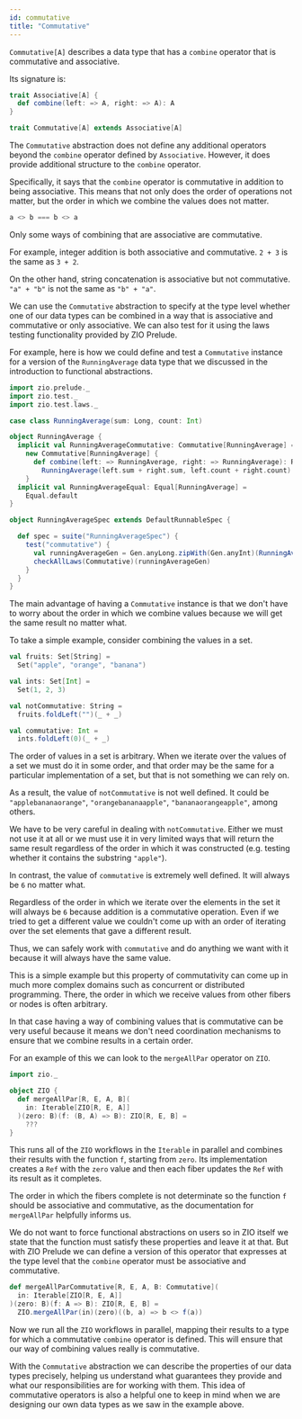 ```yaml
---
id: commutative
title: "Commutative"
---
```


`Commutative[A]` describes a data type that has a `combine` operator that is commutative and associative.

Its signature is:

```scala mdoc
trait Associative[A] {
  def combine(left: => A, right: => A): A
}

trait Commutative[A] extends Associative[A]
```

The `Commutative` abstraction does not define any additional operators beyond the `combine` operator defined by `Associative`. However, it does provide additional structure to the `combine` operator.

Specifically, it says that the `combine` operator is commutative in addition to being associative. This means that not only does the order of operations not matter, but the order in which we combine the values does not matter.

```scala
a <> b === b <> a
```

Only some ways of combining that are associative are commutative.

For example, integer addition is both associative and commutative. `2 + 3` is the same as `3 + 2`.

On the other hand, string concatenation is associative but not commutative. `"a" + "b"` is not the same as `"b" + "a"`.

We can use the `Commutative` abstraction to specify at the type level whether one of our data types can be combined in a way that is associative and commutative or only associative. We can also test for it using the laws testing functionality provided by ZIO Prelude.

For example, here is how we could define and test a `Commutative` instance for a version of the `RunningAverage` data type that we discussed in the introduction to functional abstractions.

```scala mdoc:reset
import zio.prelude._
import zio.test._
import zio.test.laws._

case class RunningAverage(sum: Long, count: Int)

object RunningAverage {
  implicit val RunningAverageCommutative: Commutative[RunningAverage] =
    new Commutative[RunningAverage] {
      def combine(left: => RunningAverage, right: => RunningAverage): RunningAverage =
        RunningAverage(left.sum + right.sum, left.count + right.count)
    }
  implicit val RunningAverageEqual: Equal[RunningAverage] =
    Equal.default
}

object RunningAverageSpec extends DefaultRunnableSpec {

  def spec = suite("RunningAverageSpec") {
    test("commutative") {
      val runningAverageGen = Gen.anyLong.zipWith(Gen.anyInt)(RunningAverage(_, _))
      checkAllLaws(Commutative)(runningAverageGen)
    }
  }
}
```

The main advantage of having a `Commutative` instance is that we don't have to worry about the order in which we combine values because we will get the same result no matter what.

To take a simple example, consider combining the values in a set.

```scala mdoc
val fruits: Set[String] =
  Set("apple", "orange", "banana")

val ints: Set[Int] =
  Set(1, 2, 3)

val notCommutative: String =
  fruits.foldLeft("")(_ + _)

val commutative: Int =
  ints.foldLeft(0)(_ + _)
```

The order of values in a set is arbitrary. When we iterate over the values of a set we must do it in some order, and that order may be the same for a particular implementation of a set, but that is not something we can rely on.

As a result, the value of `notCommutative` is not well defined. It could be `"applebananaorange"`, `"orangebananaapple"`, `"bananaorangeapple"`, among others.

We have to be very careful in dealing with `notCommutative`. Either we must not use it at all or we must use it in very limited ways that will return the same result regardless of the order in which it was constructed (e.g. testing whether it contains the substring `"apple"`).

In contrast, the value of `commutative` is extremely well defined. It will always be `6` no matter what.

Regardless of the order in which we iterate over the elements in the set it will always be `6` because addition is a commutative operation. Even if we tried to get a different value we couldn't come up with an order of iterating over the set elements that gave a different result.

Thus, we can safely work with `commutative` and do anything we want with it because it will always have the same value.

This is a simple example but this property of commutativity can come up in much more complex domains such as concurrent or distributed programming. There, the order in which we receive values from other fibers or nodes is often arbitrary.

In that case having a way of combining values that is commutative can be very useful because it means we don't need coordination mechanisms to ensure that we combine results in a certain order.

For an example of this we can look to the `mergeAllPar` operator on `ZIO`.

```scala mdoc
import zio._

object ZIO {
  def mergeAllPar[R, E, A, B](
    in: Iterable[ZIO[R, E, A]]
  )(zero: B)(f: (B, A) => B): ZIO[R, E, B] =
    ???
}
```

This runs all of the `ZIO` workflows in the `Iterable` in parallel and combines their results with the function `f`, starting from `zero`. Its implementation creates a `Ref` with the `zero` value and then each fiber updates the `Ref` with its result as it completes.

The order in which the fibers complete is not determinate so the function `f` should be associative and commutative, as the documentation for `mergeAllPar` helpfully informs us.

We do not want to force functional abstractions on users so in ZIO itself we state that the function must satisfy these properties and leave it at that. But with ZIO Prelude we can define a version of this operator that expresses at the type level that the `combine` operator must be associative and commutative.

```scala mdoc
def mergeAllParCommutative[R, E, A, B: Commutative](
  in: Iterable[ZIO[R, E, A]]
)(zero: B)(f: A => B): ZIO[R, E, B] =
  ZIO.mergeAllPar(in)(zero)((b, a) => b <> f(a))
```

Now we run all the `ZIO` workflows in parallel, mapping their results to a type for which a commutative `combine` operator is defined. This will ensure that our way of combining values really is commutative.

With the `Commutative` abstraction we can describe the properties of our data types precisely, helping us understand what guarantees they provide and what our responsibilities are for working with them. This idea of commutative operators is also a helpful one to keep in mind when we are designing our own data types as we saw in the example above.
